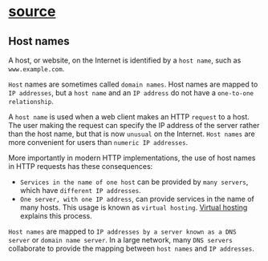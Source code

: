 # [source](https://www.ibm.com/docs/en/cics-ts/6.1?topic=concepts-host-names)

## Host names

A host, or website, on the Internet is identified by a `host name`, such as `www.example.com`.

`Host` names are sometimes called `domain names`. Host names are mapped to `IP addresses`, but a `host name` and an `IP address` do not have a `one-to-one relationship`.

A `host name` is used when a web client makes an HTTP `request` to a host. The user making the request can specify the IP address of the server rather than the host name, but that is now `unusual` on the Internet. `Host names` are more convenient for users than `numeric IP addresses`.

More importantly in modern HTTP implementations, the use of host names in HTTP requests has these consequences:

- `Services in the name of one host` can be provided by `many servers`, which have `different IP addresses`.
- `One server, with one IP address`, can provide services in the name of many hosts. This usage is known as `virtual hosting`. [Virtual hosting](./Virtual_hosting.md) explains this process.

`Host names` are mapped to `IP addresses by a server known as a DNS server` or `domain name server`. In a large network, many `DNS servers` collaborate to provide the mapping between `host names` and `IP addresses`.
